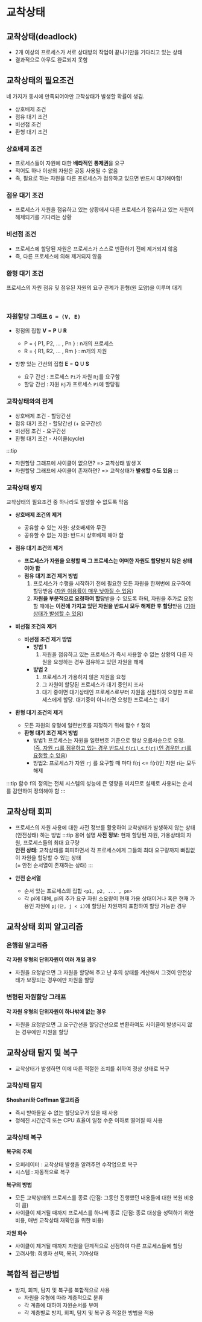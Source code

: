 # 교착상태

## 교착상태(deadlock)
- 2개 이상의 프로세스가 서로 상대방의 작업이 끝나기만을 기다리고 있는 상태
- 결과적으로 아무도 완료되지 못함

## 교착상태의 필요조건
네 가지가 동시에 만족되어야만 교착상태가 발생할 확률이 생김.  
- 상호배제 조건
- 점유 대기 조건
- 비선점 조건
- 환형 대기 조건

### 상호배제 조건
- 프로세스들이 자원에 대한 **배타적인 통제권**을 요구
- 적어도 하나 이상의 자원은 공동 사용될 수 없음
- 즉, 필요로 하는 자원을 다른 프로세스가 점유하고 있으면 반드시 대기해야함!

### 점유 대기 조건
- 프로세스가 자원을 점유하고 있는 상황에서 다른 프로세스가 점유하고 있는 자원이 해제되기를 기다리는 상황

### 비선점 조건
- 프로세스에 할당된 자원은 프로세스가 스스로 반환하기 전에 제거되지 않음
- 즉, 다른 프로세스에 의해 제거되지 않음

### 환형 대기 조건
프로세스의 자원 점유 및 점유된 자원의 요구 관계가 환형(원 모양)을 이루며 대기

<br>

### 자원할당 그래프 `G = (V, E)`

- 정점의 집합 **V** = **P** U **R**
  - P = { P1, P2, ... , Pn } : n개의 프로세스
  - R = { R1, R2, ... , Rm } : m개의 자원

- 방향 있는 간선의 집합 **E** = **Q** U **S**
  - 요구 간선 : 프로세스 `Pi`가 자원 `Rj`를 요구함
  - 할당 간선 : 자원 `Rj`가 프로세스 `Pi`에 할당됨


### 교착상태와의 관계
- 상호배제 조건 - 할당간선
- 점유 대기 조건 - 할당간선 (+ 요구간선)
- 비선점 조건 - 요구간선
- 환형 대기 조건 - 사이클(cycle)

:::tip
- 자원할당 그래프에 사이클이 없으면? => 교착상태 발생 X  
- 자원할당 그래프에 사이클이 존재하면? => 교착상태가 **발생할 수도 있음**
:::


### 교착상태 방지
교착상태의 필요조건 중 하나라도 발생할 수 없도록 막음

- **상호배제 조건의 제거**
   - 공유할 수 있는 자원: 상호배제와 무관
   - 공유할 수 없는 자원: 반드시 상호배제 해야 함

- **점유 대기 조건의 제거**
   - **프로세스가 자원을 요청할 때 그 프로세스는 어떠한 자원도 할당받지 않은 상태여야 함**
   - **점유 대기 조건 제거 방법**
     1. 프로세스가 수행을 시작하기 전에 필요한 모든 자원을 한꺼번에 요구하여 할당받음 (<u>자원 이용률이 매우 낮아질 수 있음</u>)
     2. **자원을 부분적으로 요청하여 할당**받을 수 있도록 하되, 자원을 추가로 요청할 때에는 **이전에 가지고 있던 자원을 반드시 모두 해제한 후 할당**받음 (<u>기아상태가 발생할 수 있음</u>)

- **비선점 조건의 제거**
  - **비선점 조건 제거 방법**
    - **방법 1**
      1. 자원을 점유하고 있는 프로세스가 즉시 사용할 수 없는 상황의 다른 자원을 요청하는 경우 점유하고 있던 자원을 해제
    - **방법 2**
      1. 프로세스가 가용하지 않은 자원을 요청
      2. 그 자원이 할당된 프로세스가 대기 중인지 조사
      3. 대기 중이면 대기상태인 프로세스로부터 자원을 선점하여 요청한 프로세스에게 할당. 대기중이 아니라면 요청한 프로세스는 대기

- **환형 대기 조건의 제거**
  - 모든 자원의 유형에 일련번호를 지정하기 위해 함수 `f` 정의
  - **환형 대기 조건 제거 방법**
    - 방법1:  프로세스는 자원을 일련번호 기준으로 항상 오름차순으로 요청.  
    (<u>즉, 자원 `ri`를 점유하고 있는 경우 반드시 `f(ri)` < `f(rj)`인 경우만 `rj`를 요청할 수 있음</u>)
    - 방법2: 프로세스가 자원 `rj` 를 요구할 때 마다 f(rj <= f(ri)인 자원 ri는 모두 해제

:::tip
함수 f의 정의는 전체 시스템의 성능에 큰 영향을 미치므로 실제로 사용되는 순서를 감안하여 정의해야 함
:::

## 교착상태 회피
- 프로세스의 자원 사용에 대한 사전 정보를 활용하여 교착상태가 발생하지 않는 상태(안전상태) 하는 방법
:::tip 용어 설명
**사전 정보**: 현재 할당된 자원, 가용상태의 자원, 프로세스들의 최대 요구량  
**안전 상태**: 교착상태를 회피하면서 각 프로세스에게 그들의 최대 요구량까지 빠짐없이 자원을 할당할 수 있는 상태  
(= 안전 순서열이 존재하는 상태)
:::

- **안전 순서열**
  - 순서 있는 프로세스의 집합 `<p1, p2, ... , pn>`
  - 각 pi에 대해, pi의 추가 요구 자원 소요량이 현재 가용 상태이거나 혹은 현재 가용인 자원에 `pj(단, j < i)`에 할당된 자원까지 포함하여 할당 가능한 경우

## 교착상태 회피 알고리즘
### 은행원 알고리즘
**각 자원 유형의 단위자원이 여러 개일 경우**
  - 자원을 요청받으면 그 자원을 할당해 주고 난 후의 상태를 계산해서 그것이 안전상태가 보장되는 경우에만 자원을 할당

### 변형된 자원할당 그래프
**각 자원 유형의 단위자원이 하나밖에 없는 경우**
  - 자원을 요청받으면 그 요구간선을 할당간선으로 변환하여도 사이클이 발생되지 않는 경우에만 자원을 할당

## 교착상태 탐지 및 복구
- 교착상태가 발생하면 이에 따른 적절한 조치를 취하여 정상 상태로 복구

### 교착상태 탐지
**Shoshani와 Coffman 알고리즘**
- 즉시 받아들일 수 없는 할당요구가 있을 때 사용
- 정해진 시간간격 또는 CPU 효율이 일정 수준 이하로 떨어질 때 사용

### 교착상태 복구
**복구의 주체**
- 오퍼레이터 : 교착상태 발생을 알려주면 수작업으로 복구
- 시스템 : 자동적으로 복구  
  
**복구의 방법**
- 모든 교착상태의 프로세스를 종료 (단점: 그동안 진행했던 내용들에 대한 복원 비용이 큼)
- 사이클이 제거될 때까지 프로세스를 하나씩 종료 (단점: 종료 대상을 성택하기 위한 비용, 매번 교착상태 재확인을 위한 비용)

**자원 회수**
- 사이클이 제거될 때까지 자원을 단계적으로 선점하여 다른 프로세스들에 할당
- 고려사항: 희생자 선택, 복귀, 기아상태


## 복합적 접근방법
- 방지, 회피, 탐지 및 복구를 복합적으로 사용
  - 자원을 유형에 따라 계층적으로 분류
  - 각 계층에 대하여 자원순서를 부여
  - 각 계층별로 방지, 회피, 탐지 및 복구 중 적절한 방법을 적용